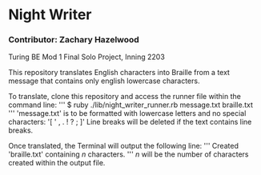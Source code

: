 # Night Writer
### Contributor: Zachary Hazelwood
Turing BE Mod 1 Final Solo Project, Inning 2203

  This repository translates English characters into Braille from a text message that contains only english lowercase characters.

To translate, clone this repository and access the runner file within the command line:
'''
$ ruby ./lib/night_writer_runner.rb message.txt braille.txt
'''
'message.txt' is to be formatted with lowercase letters and no special characters: '[ ' , . ! ? ; ]' Line breaks will be deleted if the text contains line breaks.

Once translated, the Terminal will output the following line:
'''
Created 'braille.txt' containing *n* characters.
'''
*n* will be the number of characters created within the output file.
